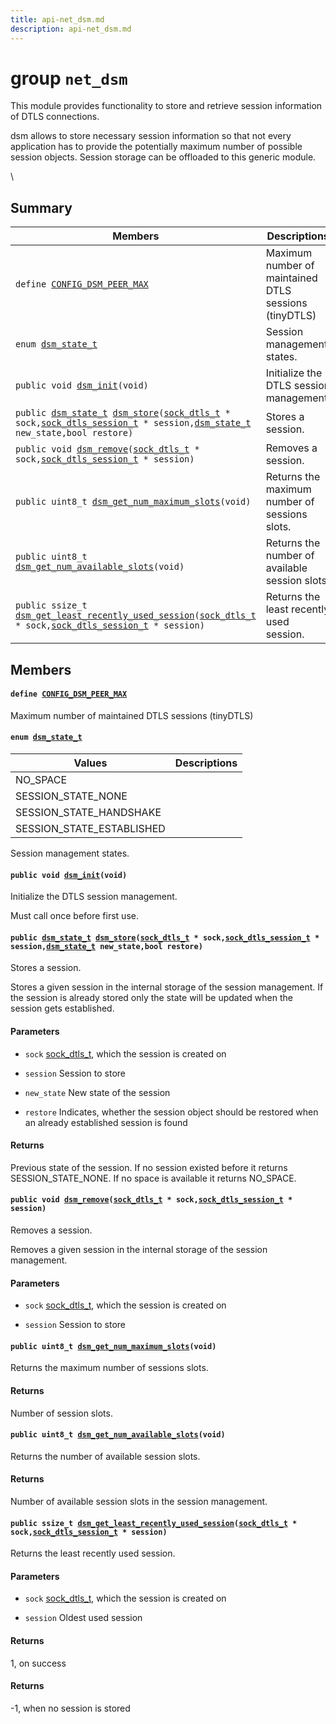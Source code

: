 ```yaml
---
title: api-net_dsm.md
description: api-net_dsm.md
---
```

# group `net_dsm` 

This module provides functionality to store and retrieve session information of DTLS connections.

dsm allows to store necessary session information so that not every application has to provide the potentially maximum number of possible session objects. Session storage can be offloaded to this generic module.

\

## Summary

 Members                        | Descriptions                                
--------------------------------|---------------------------------------------
`define `[`CONFIG_DSM_PEER_MAX`](#group__net__dsm_1gafa785b64ae532ea3ed37843e6f7b425c)            | Maximum number of maintained DTLS sessions (tinyDTLS)
`enum `[`dsm_state_t`](#group__net__dsm_1gafbaad5916a5a49f19956c318fa7002a2)            | Session management states.
`public void `[`dsm_init`](#group__net__dsm_1gac95eba0e2838d42fe8c959c35a7f609e)`(void)`            | Initialize the DTLS session management.
`public `[`dsm_state_t`](./doc/starlight-docs/src/content/docs/apidoc/api-undefined.md#group__net__dsm_1gafbaad5916a5a49f19956c318fa7002a2)` `[`dsm_store`](#group__net__dsm_1ga30d3de52abfbf0c764d54167720a327f)`(`[`sock_dtls_t`](./doc/starlight-docs/src/content/docs/apidoc/api-undefined.md#group__net__sock__async_1gaa63acc71681400dd4b856ce09e27cafb)` * sock,`[`sock_dtls_session_t`](./doc/starlight-docs/src/content/docs/apidoc/api-undefined.md#group__net__sock__dtls_1ga8595b9670004ad4afc5738109ecce649)` * session,`[`dsm_state_t`](./doc/starlight-docs/src/content/docs/apidoc/api-undefined.md#group__net__dsm_1gafbaad5916a5a49f19956c318fa7002a2)` new_state,bool restore)`            | Stores a session.
`public void `[`dsm_remove`](#group__net__dsm_1ga0cd232410dd27e7e5e6f89180fca1172)`(`[`sock_dtls_t`](./doc/starlight-docs/src/content/docs/apidoc/api-undefined.md#group__net__sock__async_1gaa63acc71681400dd4b856ce09e27cafb)` * sock,`[`sock_dtls_session_t`](./doc/starlight-docs/src/content/docs/apidoc/api-undefined.md#group__net__sock__dtls_1ga8595b9670004ad4afc5738109ecce649)` * session)`            | Removes a session.
`public uint8_t `[`dsm_get_num_maximum_slots`](#group__net__dsm_1ga3e756b78d00f329407767970408ba8ae)`(void)`            | Returns the maximum number of sessions slots.
`public uint8_t `[`dsm_get_num_available_slots`](#group__net__dsm_1ga83019d6c4f32f6d3094def373315ff04)`(void)`            | Returns the number of available session slots.
`public ssize_t `[`dsm_get_least_recently_used_session`](#group__net__dsm_1gac6b40c4d39ad2687ae36cbeec878c3bc)`(`[`sock_dtls_t`](./doc/starlight-docs/src/content/docs/apidoc/api-undefined.md#group__net__sock__async_1gaa63acc71681400dd4b856ce09e27cafb)` * sock,`[`sock_dtls_session_t`](./doc/starlight-docs/src/content/docs/apidoc/api-undefined.md#group__net__sock__dtls_1ga8595b9670004ad4afc5738109ecce649)` * session)`            | Returns the least recently used session.

## Members

#### `define `[`CONFIG_DSM_PEER_MAX`](#group__net__dsm_1gafa785b64ae532ea3ed37843e6f7b425c) 

Maximum number of maintained DTLS sessions (tinyDTLS)

#### `enum `[`dsm_state_t`](#group__net__dsm_1gafbaad5916a5a49f19956c318fa7002a2) 

 Values                         | Descriptions                                
--------------------------------|---------------------------------------------
NO_SPACE            | 
SESSION_STATE_NONE            | 
SESSION_STATE_HANDSHAKE            | 
SESSION_STATE_ESTABLISHED            | 

Session management states.

#### `public void `[`dsm_init`](#group__net__dsm_1gac95eba0e2838d42fe8c959c35a7f609e)`(void)` 

Initialize the DTLS session management.

Must call once before first use.

#### `public `[`dsm_state_t`](./doc/starlight-docs/src/content/docs/apidoc/api-undefined.md#group__net__dsm_1gafbaad5916a5a49f19956c318fa7002a2)` `[`dsm_store`](#group__net__dsm_1ga30d3de52abfbf0c764d54167720a327f)`(`[`sock_dtls_t`](./doc/starlight-docs/src/content/docs/apidoc/api-undefined.md#group__net__sock__async_1gaa63acc71681400dd4b856ce09e27cafb)` * sock,`[`sock_dtls_session_t`](./doc/starlight-docs/src/content/docs/apidoc/api-undefined.md#group__net__sock__dtls_1ga8595b9670004ad4afc5738109ecce649)` * session,`[`dsm_state_t`](./doc/starlight-docs/src/content/docs/apidoc/api-undefined.md#group__net__dsm_1gafbaad5916a5a49f19956c318fa7002a2)` new_state,bool restore)` 

Stores a session.

Stores a given session in the internal storage of the session management. If the session is already stored only the state will be updated when the session gets established.

#### Parameters
* `sock` [sock_dtls_t](./doc/starlight-docs/src/content/docs/apidoc/api-undefined.md#group__net__sock__dtls_1gaa63acc71681400dd4b856ce09e27cafb), which the session is created on 

* `session` Session to store 

* `new_state` New state of the session 

* `restore` Indicates, whether the session object should be restored when an already established session is found

#### Returns
Previous state of the session. If no session existed before it returns SESSION_STATE_NONE. If no space is available it returns NO_SPACE.

#### `public void `[`dsm_remove`](#group__net__dsm_1ga0cd232410dd27e7e5e6f89180fca1172)`(`[`sock_dtls_t`](./doc/starlight-docs/src/content/docs/apidoc/api-undefined.md#group__net__sock__async_1gaa63acc71681400dd4b856ce09e27cafb)` * sock,`[`sock_dtls_session_t`](./doc/starlight-docs/src/content/docs/apidoc/api-undefined.md#group__net__sock__dtls_1ga8595b9670004ad4afc5738109ecce649)` * session)` 

Removes a session.

Removes a given session in the internal storage of the session management.

#### Parameters
* `sock` [sock_dtls_t](./doc/starlight-docs/src/content/docs/apidoc/api-undefined.md#group__net__sock__dtls_1gaa63acc71681400dd4b856ce09e27cafb), which the session is created on 

* `session` Session to store

#### `public uint8_t `[`dsm_get_num_maximum_slots`](#group__net__dsm_1ga3e756b78d00f329407767970408ba8ae)`(void)` 

Returns the maximum number of sessions slots.

#### Returns
Number of session slots.

#### `public uint8_t `[`dsm_get_num_available_slots`](#group__net__dsm_1ga83019d6c4f32f6d3094def373315ff04)`(void)` 

Returns the number of available session slots.

#### Returns
Number of available session slots in the session management.

#### `public ssize_t `[`dsm_get_least_recently_used_session`](#group__net__dsm_1gac6b40c4d39ad2687ae36cbeec878c3bc)`(`[`sock_dtls_t`](./doc/starlight-docs/src/content/docs/apidoc/api-undefined.md#group__net__sock__async_1gaa63acc71681400dd4b856ce09e27cafb)` * sock,`[`sock_dtls_session_t`](./doc/starlight-docs/src/content/docs/apidoc/api-undefined.md#group__net__sock__dtls_1ga8595b9670004ad4afc5738109ecce649)` * session)` 

Returns the least recently used session.

#### Parameters
* `sock` [sock_dtls_t](./doc/starlight-docs/src/content/docs/apidoc/api-undefined.md#group__net__sock__dtls_1gaa63acc71681400dd4b856ce09e27cafb), which the session is created on 

* `session` Oldest used session

#### Returns
1, on success 

#### Returns
-1, when no session is stored

